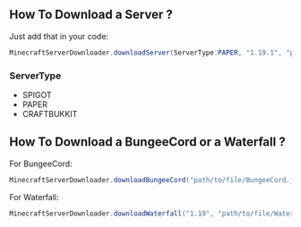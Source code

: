 ## How To Download a Server ?
Just add that in your code:
```java
MinecraftServerDownloader.downloadServer(ServerType.PAPER, "1.19.1", "path/to/file/Paper-1.19.1.jar");
```

### ServerType
- SPIGOT
- PAPER
- CRAFTBUKKIT

## How To Download a BungeeCord or a Waterfall ?
For BungeeCord:
```java
MinecraftServerDownloader.downloadBungeeCord("path/to/file/BungeeCord.jar");
```
For Waterfall:
```java
MinecraftServerDownloader.downloadWaterfall("1.19", "path/to/file/Waterfall.jar");
```

